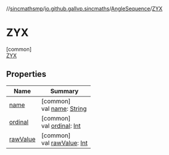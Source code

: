 //[sincmathsmp](../../../../index.md)/[io.github.gallvp.sincmaths](../../index.md)/[AngleSequence](../index.md)/[ZYX](index.md)

# ZYX

[common]\
[ZYX](index.md)

## Properties

| Name | Summary |
|---|---|
| [name](../-x-y-z/index.md#-372974862%2FProperties%2F1423245946) | [common]<br>val [name](../-x-y-z/index.md#-372974862%2FProperties%2F1423245946): [String](https://kotlinlang.org/api/latest/jvm/stdlib/kotlin/-string/index.html) |
| [ordinal](../-x-y-z/index.md#-739389684%2FProperties%2F1423245946) | [common]<br>val [ordinal](../-x-y-z/index.md#-739389684%2FProperties%2F1423245946): [Int](https://kotlinlang.org/api/latest/jvm/stdlib/kotlin/-int/index.html) |
| [rawValue](../raw-value.md) | [common]<br>val [rawValue](../raw-value.md): [Int](https://kotlinlang.org/api/latest/jvm/stdlib/kotlin/-int/index.html) |
